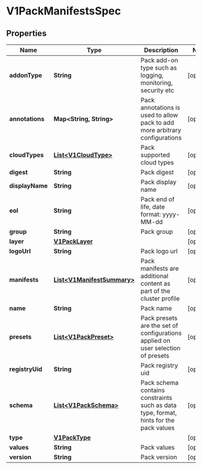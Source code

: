 # V1PackManifestsSpec

## Properties
Name | Type | Description | Notes
------------ | ------------- | ------------- | -------------
**addonType** | **String** | Pack add-on type such as logging, monitoring, security etc |  [optional]
**annotations** | **Map&lt;String, String&gt;** | Pack annotations is used to allow pack to add more arbitrary configurations |  [optional]
**cloudTypes** | [**List&lt;V1CloudType&gt;**](V1CloudType.md) | Pack supported cloud types |  [optional]
**digest** | **String** | Pack digest |  [optional]
**displayName** | **String** | Pack display name |  [optional]
**eol** | **String** | Pack end of life, date format: yyyy-MM-dd |  [optional]
**group** | **String** | Pack group |  [optional]
**layer** | [**V1PackLayer**](V1PackLayer.md) |  |  [optional]
**logoUrl** | **String** | Pack logo url |  [optional]
**manifests** | [**List&lt;V1ManifestSummary&gt;**](V1ManifestSummary.md) | Pack manifests are additional content as part of the cluster profile |  [optional]
**name** | **String** | Pack name |  [optional]
**presets** | [**List&lt;V1PackPreset&gt;**](V1PackPreset.md) | Pack presets are the set of configurations applied on user selection of presets |  [optional]
**registryUid** | **String** | Pack registry uid |  [optional]
**schema** | [**List&lt;V1PackSchema&gt;**](V1PackSchema.md) | Pack schema contains constraints such as data type, format, hints for the pack values |  [optional]
**type** | [**V1PackType**](V1PackType.md) |  |  [optional]
**values** | **String** | Pack values |  [optional]
**version** | **String** | Pack version |  [optional]
